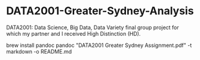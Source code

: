 # DATA2001-Greater-Sydney-Analysis
DATA2001: Data Science, Big Data, Data Variety final group project for which my partner and I received High Distinction (HD).

brew install pandoc
pandoc "DATA2001 Greater Sydney Assignment.pdf" -t markdown -o README.md
